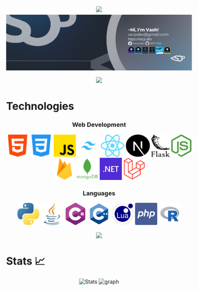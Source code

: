 <h1 align="center">
  <img src="https://readme-typing-svg.herokuapp.com/?lines=Hey!+Glad+you+visit.👋;Been+waiting+for+you+😉&center=true&size=28">
  <img src="./assets/LinkedIn VSCP.png">
  <img src="https://readme-typing-svg.demolab.com/?lines=My%20code%20name%20is%20Wat%20✌&center=true&color=f75c7e&size=22" />
</h1>

# Technologies
<h3 align="center">Web Development</h3>
<div align="center">
  <img width="60px" height="60px" src="./assets/html-5.png" alt="html-5 logo"/>
  <img width="60px" height="60px" src="./assets/css-3.png" alt="css-3 logo"/>
  <img width="60px" height="60px" src="./assets/js.png" alt="js logo"/>
  <img width="60px" height="60px" src="./assets/tailwind.png" alt="tailwind logo"/>
  <img width="65px" height="60px" src="./assets/react.png" alt="react logo"/>
  <img width="65px" height="60px" src="./assets/next.svg" alt="next logo"/>
  <img width="50px" height="60px" src="./assets/flask.png" alt="flask logo"/>
  <img width="55px" height="60px" src="./assets/node.png" alt="node logo"/>
  <img width="60px" height="60px" src="./assets/firebase_logo.png" alt="firebase logo"/>
  <img width="60px" height="60px" src="./assets/mongo.png" alt="mongo logo"/>
  <img width="60px" height="60px" src="./assets/dot-net.png" alt="dotnet logo"/>
  <img width="60px" height="60px" src="./assets/laravel.png" alt="laravel logo"/>
</div>

<h3 align="center">Languages</h3>
<div align="center">
  <img width="60px" height="60px" src="./assets/python.png" alt="html-5 logo"/>
  <img width="60px" height="60px" src="./assets/java.png" alt="css-3 logo"/>
  <img width="60px" height="60px" src="./assets/c-sharp.png" alt="js logo"/>
  <img width="60px" height="60px" src="./assets/cpp.png" alt="cpp logo"/>
  <img width="60px" height="60px" src="./assets/lua.png" alt="lua logo"/>
  <img width="60px" height="60px" src="./assets/php.png" alt="php logo"/>
  <img width="60px" height="60px" src="./assets/r.png" alt="r logo"/>
  <br>
  <br>
  <img height=195 src="https://github-readme-stats.vercel.app/api/top-langs/?username=aint-vscp&title_color=61dafb&text_color=ffffff&icon_color=61dafb&bg_color=20232a&langs_count=10&layout=compact&border_color=61dafb&hide_border=true"/>
</div>

# Stats 📈
<p align="center">
  <img src="https://github-readme-streak-stats.herokuapp.com/?user=aint-vscp&theme=react&border=61dafb&hide_border=true" alt="Stats">
  <img src="https://github-readme-activity-graph.vercel.app/graph?username=aint-vscp&theme=react-dark&bg_color=20232a&line=f75c7e&hide_border=true" alt="graph">
</p>
